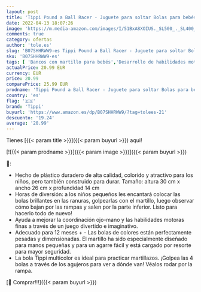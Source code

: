 ```yaml
---
layout: post
title: 'Tippi Pound a Ball Racer - Juguete para soltar Bolas para bebés o niños pequeños - Martillo y 4 Pelotas de Juego - Adecuado a Partir de 12 Meses +'
date: 2022-04-13 18:07:26
image: 'https://m.media-amazon.com/images/I/51BxA8XOIUS._SL500_._SL400_.jpg'
comments: true
category: ofertas
author: 'tole.es'
slug: 'B07SHHRWW9-es Tippi Pound a Ball Racer - Juguete para soltar Bolas para...'
sku: 'B07SHHRWW9-es'
tags: [ 'Bancos con martillo para bebés','Desarrollo de habilidades motoras','Juguetes','Juguetes educativos','Juguetes para Bebés y primera infancia','Juguetes y juegos','Pistas para canicas','bebés','tippi','🇪🇸', ]
actualPrice: 20.99 EUR
currency: EUR
price: 20.99
comparePrice: 25.99 EUR
prodname: 'Tippi Pound a Ball Racer - Juguete para soltar Bolas para bebés o niños pequeños - Martillo y 4 Pelotas de Juego - Adecuado a Partir de 12 Meses +'
country: 'es'
flag: '🇪🇸'
brand: 'Tippi'
buyurl: 'https://www.amazon.es/dp/B07SHHRWW9/?tag=tolees-21'
descuento: '19.24'
average: '20.99'
---
```


Tienes [{{< param title >}}]({{< param buyurl >}}) aqui!

[![{{< param prodname >}}]({{< param image >}})]({{< param buyurl >}})

🔎:

- Hecho de plástico duradero de alta calidad, colorido y atractivo para los niños, pero también construido para durar. Tamaño: altura 30 cm x ancho 26 cm x profundidad 14 cm
- Horas de diversión: a los niños pequeños les encantará colocar las bolas brillantes en las ranuras, golpearlas con el martillo, luego observar cómo bajan por las rampas y salen por la parte inferior. Listo para hacerlo todo de nuevo!
- Ayuda a mejorar la coordinación ojo-mano y las habilidades motoras finas a través de un juego divertido e imaginativo.
- Adecuado para 12 meses + - Las bolas de colores están perfectamente pesadas y dimensionadas. El martillo ha sido especialmente diseñado para manos pequeñas y para un agarre fácil y está cargado por resorte para mayor seguridad.
- La bola Tippi multicolor es ideal para practicar martillazos. ¡Golpea las 4 bolas a través de los agujeros para ver a dónde van! Véalos rodar por la rampa.

[🛒 Comprar!!!]({{< param buyurl >}})
